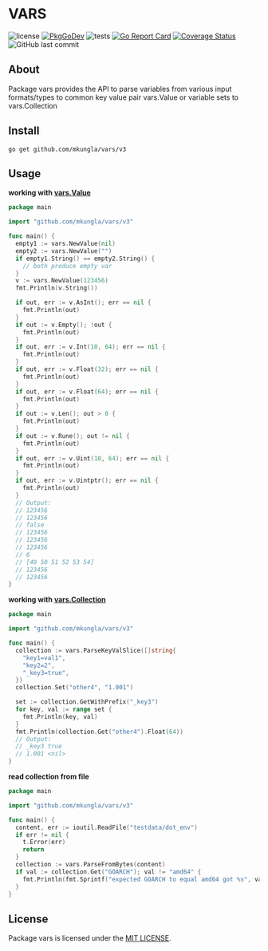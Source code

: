 # VARS

![license](https://img.shields.io/github/license/mkungla/vars) [![PkgGoDev](https://pkg.go.dev/badge/github.com/mkungla/vars/v3)](https://pkg.go.dev/github.com/mkungla/vars/v3) ![tests](https://github.com/mkungla/vars/workflows/tests/badge.svg) [![Go Report Card](https://goreportcard.com/badge/github.com/mkungla/vars)](https://goreportcard.com/report/github.com/mkungla/vars) [![Coverage Status](https://coveralls.io/repos/github/mkungla/vars/badge.svg)](https://coveralls.io/github/mkungla/vars)![GitHub last commit](https://img.shields.io/github/last-commit/mkungla/vars)

## About
Package vars provides the API to parse variables from various input formats/types to common key value pair vars.Value or variable sets to vars.Collection




## Install

```
go get github.com/mkungla/vars/v3
```

## Usage

**working with [vars.Value](https://pkg.go.dev/github.com/mkungla/vars/v3#Value)**
```go
package main

import "github.com/mkungla/vars/v3"

func main() {
  empty1 := vars.NewValue(nil)
  empty2 := vars.NewValue("")
  if empty1.String() == empty2.String() {
  	// both produce empty var
  }
  v := vars.NewValue(123456)
  fmt.Println(v.String())

  if out, err := v.AsInt(); err == nil {
  	fmt.Println(out)
  }
  if out := v.Empty(); !out {
  	fmt.Println(out)
  }
  if out, err := v.Int(10, 64); err == nil {
  	fmt.Println(out)
  }
  if out, err := v.Float(32); err == nil {
  	fmt.Println(out)
  }
  if out, err := v.Float(64); err == nil {
  	fmt.Println(out)
  }
  if out := v.Len(); out > 0 {
  	fmt.Println(out)
  }
  if out := v.Rune(); out != nil {
  	fmt.Println(out)
  }
  if out, err := v.Uint(10, 64); err == nil {
  	fmt.Println(out)
  }
  if out, err := v.Uintptr(); err == nil {
  	fmt.Println(out)
  }
  // Output:
  // 123456
  // 123456
  // false
  // 123456
  // 123456
  // 123456
  // 6
  // [49 50 51 52 53 54]
  // 123456
  // 123456
}
```

**working with [vars.Collection](https://pkg.go.dev/github.com/mkungla/vars/v3#Value)**
```go
package main

import "github.com/mkungla/vars/v3"

func main() {
  collection := vars.ParseKeyValSlice([]string{
    "key1=val1",
    "key2=2",
    "_key3=true",
  })
  collection.Set("other4", "1.001")

  set := collection.GetWithPrefix("_key3")
  for key, val := range set {
    fmt.Println(key, val)
  }
  fmt.Println(collection.Get("other4").Float(64))
  // Output:
  // _key3 true
  // 1.001 <nil>
}
```

**read collection from file**
```go
package main

import "github.com/mkungla/vars/v3"

func main() {
  content, err := ioutil.ReadFile("testdata/dot_env")
  if err != nil {
    t.Error(err)
    return
  }
  collection := vars.ParseFromBytes(content)
  if val := collection.Get("GOARCH"); val != "amd64" {
    fmt.Println(fmt.Sprintf("expected GOARCH to equal amd64 got %s", val))
  }
}
```

## License

Package vars is licensed under the [MIT LICENSE](./LICENSE).
